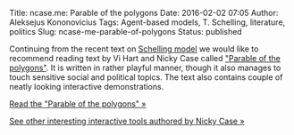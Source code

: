 Title: ncase.me: Parable of the polygons
Date: 2016-02-02 07:05
Author: Aleksejus Kononovicius
Tags: Agent-based models, T. Schelling, literature, politics
Slug: ncase-me-parable-of-polygons
Status: published

Continuing from the recent text on [Schelling
model](/selingo-segregacijos-modelis) we
would like to recommend reading text by Vi Hart and Nicky Case called
["Parable of the polygons"](http://ncase.me/polygons/). It is written in
rather playful manner, though it also manages to touch sensitive social
and political topics. The text also contains couple of neatly looking
interactive demonstrations.

[Read the "Parable of the polygons" &raquo;](http://ncase.me/polygons/)

[See other interesting interactive tools authored by Nicky Case
&raquo;](http://ncase.me)
